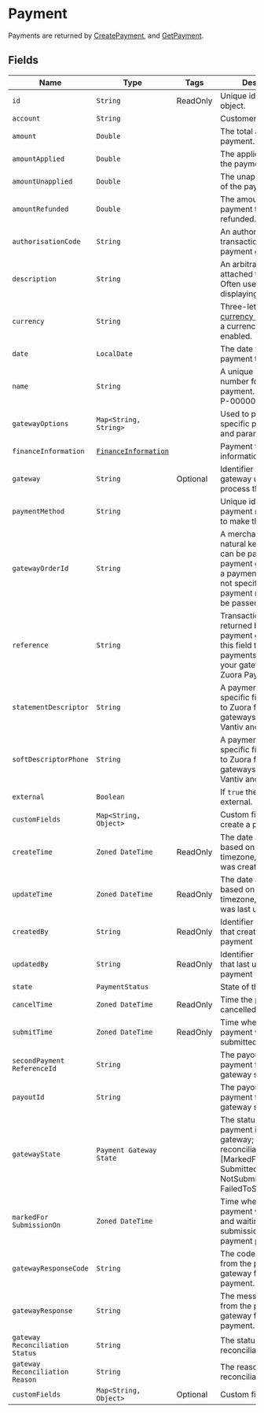 # Payment

Payments are returned by
[CreatePayment](/doc/payment-api.md#create-payment),
and [GetPayment](/doc/payment-api.md#get-payment).


## Fields


| Name | Type | Tags | Description | Getters
|  --- | --- | --- | --- | --- |
| `id` | `String` | ReadOnly | Unique identifier for the object. | String getId() |
| `account` | `String` | | Customer account ID. | `String getAccount()`
| `amount` | `Double` | | The total amount of the payment. | `Double getAmount()`
| `amountApplied` | `Double` |  | The applied amount of the payment. | `Double getAmountApplied()`
| `amountUnapplied` | `Double` |  | The unapplied amount of the payment. | `Double getAmountUnapplied()`
| `amountRefunded` | `Double` |  | The amount of the payment that is refunded. | `Double getAmountRefunded()`
| `authorisationCode` | `String` | | An authorization transaction ID from the payment gateway. | `String getAuthorisationCode()`
| `description` | `String` | | An arbitrary string attached to the object. Often useful for displaying to users. | `String getDescription()`
| `currency` | `String` | | Three-letter [ISO currency code](https://www.iso.org/iso-4217-currency-codes.html). Must be a currency you have enabled. | `String getCurrency()`
| `date` | `LocalDate` | | The date when the payment takes effect. | `String getDate()`
| `name` | `String` | | A unique identification number for the payment. For example, P-00000001. | `String getName()`
| `gatewayOptions` | `Map<String, String>` | | Used to pass gateway-specific parameters and parameter values. | `Map<String, String> getGatewayOptions()`
| `financeInformation` | [`FinanceInformation`](doc/models/finance-information.md) | | Payment finance information. | `String getFinanceInformation()`
| `gateway` | `String` | Optional | Identifier of the gateway used to process the payment. | `String getGateway()`
| `paymentMethod` | `String` | | Unique identifier of the payment method used to make the payment. | `String getPaymentMethod()`
| `gatewayOrderId` | `String` | | A merchant-specified natural key value that can be passed to the payment gateway when a payment is created. If not specified, a payment number will be passed in instead. | `String getGatewayOrderId`
| `reference` | `String` | | Transaction identifier returned by your payment gateway. Use this field to reconcile payments between your gateway and Zuora Payments. | `String getReference()`
| `statementDescriptor` | `String` | | A payment gateway-specific field that maps to Zuora for the gateways Orbital, Vantiv and Verifi. | `String getStatementDescriptor()`
| `softDescriptorPhone` | `String` | | A payment gateway-specific field that maps to Zuora for the gateways Orbital, Vantiv and Verifi. | `String getSoftDescriptorPhone()`
| `external` | `Boolean` | | If `true` the payment is external. | `Boolean isExternal()`
| `customFields` | `Map<String, Object>` | | Custom fields used to create a payment. | `Map<String, Object> getCustomFields()`
| `createTime` | `Zoned DateTime` | ReadOnly | The date and time, based on the tenant timezone, the payment was created | `ZonedDateTime getCreateTime()` |
| `updateTime` | `Zoned DateTime` | ReadOnly | The date and time, based on the tenant timezone, the payment was last updated | `ZonedDateTime getUpdateTime()` |
| `createdBy` | `String` | ReadOnly | Identifier of the user that created the payment | `String getCreatedBy()` |
| `updatedBy` | `String` | ReadOnly | Identifier of the user that last updated the payment | `String getUpdatedBy()` |
| `state` | `PaymentStatus` | | State of the payment. | `PaymentStatus getState()` |
| `cancelTime` | `Zoned DateTime` | ReadOnly | Time the payment was cancelled. | `ZonedDateTime getCancelTime()` |
| `submitTime` | `Zoned DateTime` | ReadOnly | Time when the payment was submitted. | `ZonedDateTime getSubmitTime()` |
| `secondPayment ReferenceId` | `String` | | The payout ID of the payment from the gateway side. | `String getSecondPaymentReferenceId()`
| `payoutId` | `String` | | The payout ID of the payment from the gateway side. | `String getPayoutId()` |
| `gatewayState` | `Payment Gateway State` | | The status of the payment in the gateway; use for reconciliation. [MarkedForSubmission, Submitted, Settled, NotSubmitted, FailedToSettle] | `PaymentGatewayState getGatewayState()` |
| `markedFor SubmissionOn` | `Zoned DateTime` | | Time when the payment was marked and waiting for batch submission to the payment process. | `ZonedDateTime getMarkedForSubmissionOn()` |
| `gatewayResponseCode` | `String` | | The code returned from the payment gateway for the payment. | `String getGatewayResponseCode()` |
| `gatewayResponse` | `String` | | The message returned from the payment gateway for the payment. | `String getGatewayResponse()` |
| `gateway Reconciliation Status` | `String` | | The status of gateway reconciliation. | `String getReconciliationStatus()` |
| `gateway Reconciliation Reason` | `String` | | The reason of gateway reconciliation. | `String getGatewayReconciliationReason()` |
| `customFields` | `Map<String, Object>` | Optional | Custom fields. | `Map<String, Object> getCustomFields()`|
